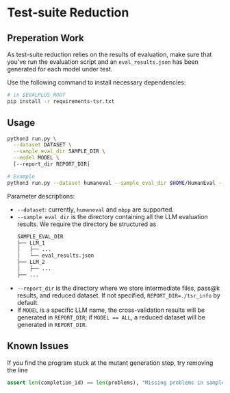 # Test-suite Reduction

## Preperation Work

As test-suite reduction relies on the results of evaluation, make sure that you've run the evaluation script and an `eval_results.json` has been generated for each model under test.

Use the following command to install necessary dependencies:

```bash
# in $EVALPLUS_ROOT
pip install -r requirements-tsr.txt
```

## Usage

```bash
python3 run.py \
  --dataset DATASET \
  --sample_eval_dir SAMPLE_DIR \
  --model MODEL \
  [--report_dir REPORT_DIR]

# Example
python3 run.py --dataset humaneval --sample_eval_dir $HOME/HumanEval --model ALL
```

Parameter descriptions:
* `--dataset`: currently, `humaneval` and `mbpp` are supported.
* `--sample_eval_dir` is the directory containing all the LLM evaluation results. We require the directory be structured as
    ```bash
    SAMPLE_EVAL_DIR
    ├── LLM_1
    │   ├── ...
    │   └── eval_results.json
    ├── LLM_2
    │   ├── ...
    ├── ...
    ```
* `--report_dir` is the directory where we store intermediate files, pass@k results, and reduced dataset. If not specified, `REPORT_DIR=./tsr_info` by default.
* If `MODEL` is a specific LLM name, the cross-validation results will be generated in `REPORT_DIR`; if `MODEL == ALL`, a reduced dataset will be generated in `REPORT_DIR`.

## Known Issues

If you find the program stuck at the mutant generation step, try removing the line
```python
assert len(completion_id) == len(problems), "Missing problems in samples"
```
